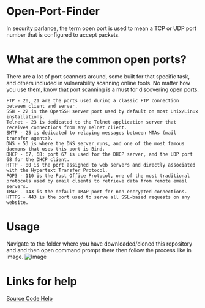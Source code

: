 # Open-Port-Finder

In security parlance, the term open port is used to mean a TCP or UDP port number that is configured to accept packets.

# What are the common open ports?

There are a lot of port scanners around, some built for that specific task, and others included in vulnerability scanning online tools. No matter how you use them, know that port scanning is a must for discovering open ports.
```
FTP - 20, 21 are the ports used during a classic FTP connection between client and server.
SSH - 22 is the OpenSSH server port used by default on most Unix/Linux installations.
Telnet - 23 is dedicated to the Telnet application server that receives connections from any Telnet client.
SMTP - 25 is dedicated to relaying messages between MTAs (mail transfer agents).
DNS - 53 is where the DNS server runs, and one of the most famous daemons that uses this port is Bind.
DHCP - 67, 68: port 67 is used for the DHCP server, and the UDP port 68 for the DHCP client.
HTTP - 80 is the port assigned to web servers and directly associated with the Hypertext Transfer Protocol.
POP3 - 110 is the Post Office Protocol, one of the most traditional protocols used by email clients to retrieve data from remote email servers.
IMAP - 143 is the default IMAP port for non-encrypted connections.
HTTPS - 443 is the port used to serve all SSL-based requests on any website.
```

# Usage

Navigate to the folder where you have downloaded/cloned this repository and and then open command prompt there then follow the process like in image.
![Image ](https://i.ibb.co/3sZGCQn/Screenshot-48.png)

# Links for help
[Source Code Help](https://www.geeksforgeeks.org/port-scanner-using-python/)
